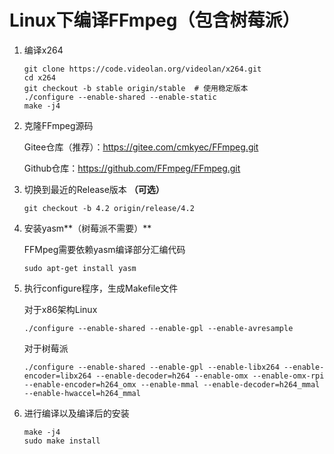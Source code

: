 # Linux下编译FFmpeg（包含树莓派）

1. 编译x264

   ```shell
   git clone https://code.videolan.org/videolan/x264.git
   cd x264
   git checkout -b stable origin/stable  # 使用稳定版本
   ./configure --enable-shared --enable-static
   make -j4
   ```

2. 克隆FFmpeg源码

   Gitee仓库（推荐）：https://gitee.com/cmkyec/FFmpeg.git

   Github仓库：https://github.com/FFmpeg/FFmpeg.git

3. 切换到最近的Release版本 **（可选）**

   ```shell
   git checkout -b 4.2 origin/release/4.2
   ```

4. 安装yasm**（树莓派不需要）**

   FFMpeg需要依赖yasm编译部分汇编代码

   ```shell
   sudo apt-get install yasm
   ```

5. 执行configure程序，生成Makefile文件

   对于x86架构Linux

   ```shell
   ./configure --enable-shared --enable-gpl --enable-avresample
   ```

   对于树莓派

   ```shell
   ./configure --enable-shared --enable-gpl --enable-libx264 --enable-encoder=libx264 --enable-decoder=h264 --enable-omx --enable-omx-rpi --enable-encoder=h264_omx --enable-mmal --enable-decoder=h264_mmal --enable-hwaccel=h264_mmal
   ```

6. 进行编译以及编译后的安装

   ```shell
   make -j4
   sudo make install
   ```


